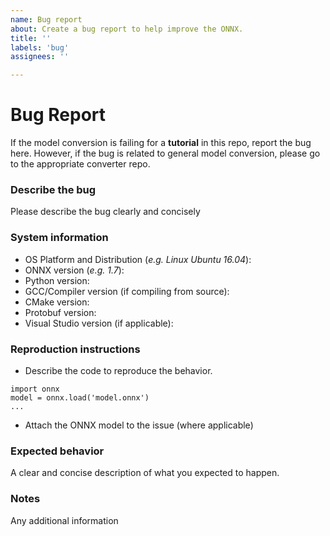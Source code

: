```yaml
---
name: Bug report
about: Create a bug report to help improve the ONNX.
title: ''
labels: 'bug'
assignees: ''

---
```

# Bug Report
If the model conversion is failing for a **tutorial** in this repo, report the bug here. However, if the bug is related to general model conversion, please go to the appropriate converter repo.

### Describe the bug
Please describe the bug clearly and concisely

### System information
- OS Platform and Distribution (*e.g. Linux Ubuntu 16.04*):  
- ONNX version (*e.g. 1.7*):  
- Python version:
- GCC/Compiler version (if compiling from source):
- CMake version:
- Protobuf version:
- Visual Studio version (if applicable):


### Reproduction instructions
- Describe the code to reproduce the behavior.
```
import onnx
model = onnx.load('model.onnx')
...
```
- Attach the ONNX model to the issue (where applicable)

### Expected behavior
A clear and concise description of what you expected to happen.

### Notes

Any additional information
